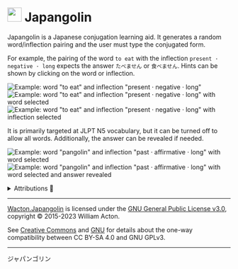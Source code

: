 # <img src="https://gitlab.com/Wacton/Japangolin/raw/main/Japangolin.UI/Resources/Japangolin.png" width="32" height="32"> Japangolin 
Japangolin is a Japanese conjugation learning aid. It generates a random word/inflection pairing and the user must type the conjugated form.

For example, the pairing of the word `to eat` with the inflection `present · negative · long` expects the answer `たべません` or `食べません`. Hints can be shown by clicking on the word or inflection.

![Example: word "to eat" and inflection "present · negative · long"](Resources/example-1_eat.png "Example: word \"to eat\" and inflection \"present · negative · long\"")<br>
![Example: word "to eat" and inflection "present · negative · long" with word selected](Resources/example-2_eat.png "Example: word \"to eat\" and inflection \"present · negative · long\" with word selected")
![Example: word "to eat" and inflection "present · negative · long" with inflection selected](Resources/example-3_eat.png "Example: word \"to eat\" and inflection \"present · negative · long\" with inflection selected")

It is primarily targeted at JLPT N5 vocabulary, but it can be turned off to allow all words. Additionally, the answer can be revealed if needed.

![Example: word "pangolin" and inflection "past · affirmative · long" with word selected](Resources/example-4_pangolin.png "Example: word \"pangolin\" and inflection \"past · affirmative · long\" with word selected")
![Example: word "pangolin" and inflection "past · affirmative · long" with word selected and answer revealed](Resources/example-5_pangolin.png "Example: word \"pangolin\" and inflection \"past · affirmative · long\" with word selected and answer revealed")

<details>
<summary>Attributions 🙇</summary>

This application uses the following software packages in conformance to their respective licences:

- **MaterialDesignInXAML** ([MIT License](https://github.com/MaterialDesignInXAML/MaterialDesignInXamlToolkit/blob/master/LICENSE) · [source](https://github.com/MaterialDesignInXAML/MaterialDesignInXamlToolkit)),
copyright © James Willock,  Mulholland Software and Contributors
- **Serilog** ([Apache License 2.0](https://github.com/serilog/serilog/blob/main/LICENSE) · [source](https://github.com/serilog/serilog)), copyright © Serilog Contributors
- **Wacton.Desu** ([Creative Commons Attribution-ShareAlike 4.0 International License](https://gitlab.com/Wacton/Desu/-/blob/main/LICENSE) · [source](https://gitlab.com/Wacton/Desu)),
copyright © William Acton
 

</details>

---

[Wacton.Japangolin](https://gitlab.com/Wacton/japangolin) is licensed under the [GNU General Public License v3.0](https://gitlab.com/Wacton/japangolin/-/blob/main/LICENSE), copyright © 2015-2023 William Acton.

See [Creative Commons](https://creativecommons.org/faq/#can-i-apply-a-creative-commons-license-to-software) and [GNU](https://www.gnu.org/licenses/license-list.en.html#ccbysa) for details about the one-way compatibility between CC BY-SA 4.0 and GNU GPLv3.

---

ジャパンゴリン
